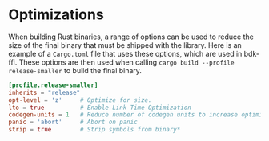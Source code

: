 # Optimizations
When building Rust binaries, a range of options can be used to reduce the size of the final binary that must be shipped with the library. Here is an example of a `Cargo.toml` file that uses these options, which are used in bdk-ffi. These options are then used when calling `cargo build --profile release-smaller` to build the final binary.

```toml
[profile.release-smaller]
inherits = "release"
opt-level = 'z'     # Optimize for size.
lto = true          # Enable Link Time Optimization
codegen-units = 1   # Reduce number of codegen units to increase optimizations.
panic = 'abort'     # Abort on panic
strip = true        # Strip symbols from binary*
```
